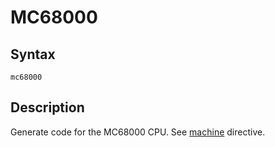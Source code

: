 # MC68000

## Syntax
```assembly
mc68000
```

## Description
Generate code for the MC68000 CPU.
See [machine](machine.md) directive.